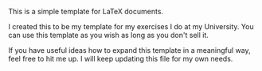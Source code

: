 This is a simple template for LaTeX documents.

I created this to be my template for my exercises I do at my University.
You can use this template as you wish as long as you don't sell it.

If you have useful ideas how to expand this template in a meaningful way, feel free to hit me up.
I will keep updating this file for my own needs.
